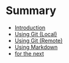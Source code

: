 # Summary

* [Introduction](README.md)
* [Using Git \(Local\)](chapter1.md)
* [Using Git \(Remote\)](git-\(-\).md)
* [Using Markdown](using-markdown.md)
* [for the next](for-the-next.md)

